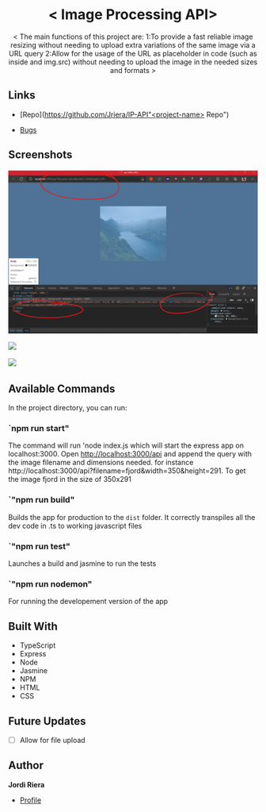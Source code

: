 <h1 align="center">< Image Processing API></h1>

<p align="center">< The main functions of this project are:
1:To provide a fast reliable image resizing without needing to upload extra variations of the same image via a URL query
2:Allow for the usage of the URL as placeholder in code (such as inside and img.src) without needing to upload the image in the needed sizes and formats
></p>

## Links

- [Repo](https://github.com/Jriera/IP-API"<project-name> Repo")


- [Bugs](https://github.com/Jriera/IP-API/issues "Issues Page")



## Screenshots

![Sample Functionality](assets/images/ImageAPIscreenshot.jpg "Home Page")

![](/screenshots/2.png)

![](/screenshots/3.png)

## Available Commands

In the project directory, you can run:

### `npm run start" 

The command will run 'node index.js which will start the express app on localhost:3000. Open [http://localhost:3000/api](http://localhost:3000/api) and append the query with the image filename and dimensions needed. for instance
http://localhost:3000/api?filename=fjord&width=350&height=291. To get the image fjord in the size of 350x291

### `"npm run build"

Builds the app for production to the `dist` folder. It correctly transpiles all the dev code in .ts to working javascript files

### `"npm run test"

Launches a build and jasmine to run the tests

### `"npm run nodemon"

For running the developement version of the app 



## Built With

- TypeScript
- Express
- Node
- Jasmine
- NPM
- HTML
- CSS

## Future Updates

- [ ] Allow for file upload

## Author

**Jordi Riera**

- [Profile](https://github.com/Jriera "Jordi Riera")